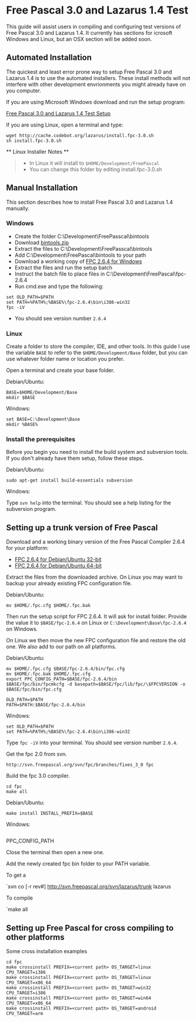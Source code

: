 # Free Pascal 3.0 and Lazarus 1.4 Test

This guide will assist users in compiling and configuring test versions 
of Free Pascal 3.0 and Lazarus 1.4. It currently has sections for 
icrosoft Windows and Linux, but an OSX section will be added soon.

## Automated Installation

The quickest and least error prone way to setup Free Pascal 3.0 and 
Lazarus 1.4 is to use the automated installers. These install methods
will not interfere with other development envrionments you might already 
have on you computer.

If you are using Microsoft Windows download and run the setup program:

[Free Pascal 3.0 and Lazarus 1.4 Test Setup](http://cache.codebot.org/lazarus/setup.exe)

If you are using Linux, open a terminal and type:

```
wget http://cache.codebot.org/lazarus/install.fpc-3.0.sh
sh install.fpc-3.0.sh
```

** Linux Installer Notes **

> - In Linux it will install to `$HOME/Development/FreePascal`
> - You can change this folder by editing install.fpc-3.0.sh

## Manual Installation

This section describes how to install Free Pascal 3.0 and Lazarus 1.4 
manually.

### Windows

- Create the folder C:\Development\FreePasscal\bintools
- Download [bintools.zip](http://cache.codebot.org/bintools.zip)
- Extract the files to C:\Development\FreePasscal\bintools
- Add C:\Development\FreePascal\bintools to your path
- Download a working copy of [FPC 2.6.4 for Windows](http://sourceforge.net/projects/freepascal/files/Win32/2.6.4/)
- Extract the files and run the setup batch
- Instruct the batch file to place files in C:\Development\FreePascal\fpc-2.6.4
- Run cmd.exe and type the following:
```
set OLD_PATH=$PATH
set PATH=%PATH%;%BASE%\fpc-2.6.4\bin\i386-win32
fpc -iV
```
- You should see version number `2.6.4`


### Linux

Create a folder to store the compiler, IDE, and other tools. In this 
guide I use the variable `BASE` to refer to the `$HOME/Development/Base`
folder, but you can use whatever folder name or location you prefer.

Open a terminal and create your base folder.

Debian/Ubuntu:
```
BASE=$HOME/Development/Base
mkdir $BASE
```
Windows:
```
set BASE=C:\Development\Base
mkdir %BASE%
```

### Install the prerequisites

Before you begin you need to install the build system and subversion 
tools. If you don't already have them setup, follow these steps.

Debian/Ubuntu:
```
sudo apt-get install build-essentials subversion
```
Windows:


Type `svn help` into the terminal. You should see a help listing for the
subversion program.

## Setting up a trunk version of Free Pascal

Download and a working binary version of the Free Pascal 
Compiler 2.6.4 for your platform:

- [FPC 2.6.4 for Debian/Ubuntu 32-bit](http://sourceforge.net/projects/freepascal/files/Linux/2.6.4/fpc-2.6.4.i386-linux.tar/download)
- [FPC 2.6.4 for Debian/Ubuntu 64-bit](http://sourceforge.net/projects/freepascal/files/Linux/2.6.4/fpc-2.6.4.x86_64-linux.tar/download)

Extract the files from the downloaded archive. On Linux you may want to
backup your already existing FPC configuration file.

Debian/Ubuntu:
```
mv $HOME/.fpc.cfg $HOME/.fpc.bak
```
Then run the setup script for FPC 2.6.4. It will ask for install folder.
Provide the value it to `$BASE/fpc-2.6.4` on Linux or 
`C:\Development\Base\fpc-2.6.4` on Windows.

On Linux we then move the new FPC configuration file and restore the old
one. We also add to our path on all platforms.

Debian/Ubuntu:
```
mv $HOME/.fpc.cfg $BASE/fpc-2.6.4/bin/fpc.cfg
mv $HOME/.fpc.bak $HOME/.fpc.cfg
export PPC_CONFIG_PATH=$BASE/fpc-2.6.4/bin
$BASE/fpc/bin/fpcmkcfg -d basepath=$BASE/fpc/lib/fpc/\$FPCVERSION -o $BASE/fpc/bin/fpc.cfg

OLD_PATH=$PATH
PATH=$PATH:$BASE/fpc-2.6.4/bin
```

Windows:
```
set OLD_PATH=$PATH
set PATH=%PATH%;%BASE%\fpc-2.6.4\bin\i386-win32
```
Type `fpc -iV` into your terminal. You should see version number `2.6.4`.

Get the fpc 2.0 from svn.
```
http://svn.freepascal.org/svn/fpc/branches/fixes_3_0 fpc
```

Build the fpc 3.0 compiler.
```
cd fpc
make all
```

Debian/Ubuntu:
```
make install INSTALL_PREFIX=$BASE
```

Windows:
```
```

PPC_CONFIG_PATH

Close the terminal then open a new one.

Add the newly created fpc bin folder to your PATH variable.

To get a

`svn co [-r rev#] http://svn.freepascal.org/svn/lazarus/trunk lazarus

To compile

`make all

## Setting up Free Pascal for cross compiling to other platforms

Some cross installation examples

```
cd fpc
make crossinstall PREFIX=<current path> OS_TARGET=linux CPU_TARGET=i386
make crossinstall PREFIX=<current path> OS_TARGET=linux CPU_TARGET=x86_64
make crossinstall PREFIX=<current path> OS_TARGET=win32 CPU_TARGET=i386
make crossinstall PREFIX=<current path> OS_TARGET=win64 CPU_TARGET=x86_64
make crossinstall PREFIX=<current path> OS_TARGET=android CPU_TARGET=arm 
```
